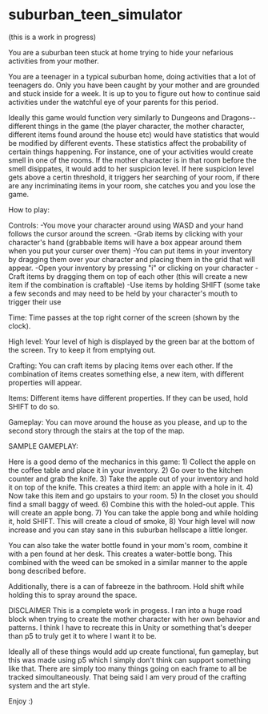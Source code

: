# suburban_teen_simulator
(this is a work in progress) 

You are a suburban teen stuck at home trying to hide your nefarious activities from your mother.

You are a teenager in a typical suburban home, doing activities that a lot of teenagers do. Only you have been caught by your mother and are grounded and stuck inside for a week. 
It is up to you to figure out how to continue said activities under the watchful eye of your parents for this period. 

Ideally this game would function very similarly to Dungeons and Dragons--different things in the game (the player character, the mother character, different items found around the house etc) would have statistics that would be modified by different events.
These statistics affect the probability of certain things happening. For instance, one of your activities would create smell in one of the rooms. If the mother character is in that room before the smell disippates, it would add to her suspicion level. 
If here suspicion level gets above a certin threshold, it triggers her searching of your room, if there are any incriminating items in your room, she catches you and you lose the game.

How to play:

  Controls:
    -You move your character around using WASD and your hand follows the cursor around the screen. 
    -Grab items by clicking with your character's hand (grabbable items will have a box appear around them when you put your curser over them)
    -You can put items in your inventory by dragging them over your character and placing them in the grid that will appear.
    -Open your inventory by pressing "i" or clicking on your character
    -Craft items by dragging them on top of each other (this will create a new item if the combination is craftable)
    -Use items by holding SHIFT (some take a few seconds and may need to be held by your character's mouth to trigger their use

  Time:
    Time passes at the top right corner of the screen (shown by the clock).

  High level:
    Your level of high is displayed by the green bar at the bottom of the screen. Try to keep it from emptying out. 

  Crafting:
    You can craft items by placing items over each other. If the combination of items creates something else, a new item, with different properties will appear. 

  Items:
    Different items have different properties. If they can be used, hold SHIFT to do so.

  Gameplay:
    You can move around the house as you please, and up to the second story through the stairs at the top of the map. 

SAMPLE GAMEPLAY:

  Here is a good demo of the mechanics in this game: 
    1) Collect the apple on the coffee table and place it in your inventory.
    2) Go over to the kitchen counter and grab the knife.
    3) Take the apple out of your inventory and hold it on top of the knife. This creates a third item: an apple with a hole in it.
    4) Now take this item and go upstairs to your room.
    5) In the closet you should find a small baggy of weed.
    6) Combine this with the holed-out apple. This will create an apple bong.
    7) You can take the apple bong and while holding it, hold SHIFT. This will create a cloud of smoke,
    8) Your high level will now increase and you can stay sane in this suburban hellscape a little longer.
  
  You can also take the water bottle found in your mom's room, combine it with a pen found at her desk. This creates a water-bottle bong. This combined with the weed can be smoked in a similar manner to the apple bong described before. 
  
  Additionally, there is a can of fabreeze in the bathroom. Hold shift while holding this to spray around the space. 

DISCLAIMER
This is a complete work in progess. I ran into a huge road block when trying to create the mother character with her own behavior and patterns. I think I have to recreate this in Unity or something that's deeper than p5 to truly get it to where I want it to be. 

Ideally all of these things would add up create functional, fun gameplay, but this was made using p5 which I simply don't think can support something like that. There are simply too many things going on each frame to all be tracked simoultaneously.
That being said I am very proud of the crafting system and the art style. 

Enjoy :)




  
